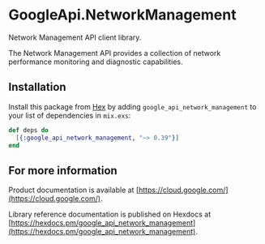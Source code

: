 # GoogleApi.NetworkManagement

Network Management API client library.

The Network Management API provides a collection of network performance monitoring and diagnostic capabilities.

## Installation

Install this package from [Hex](https://hex.pm) by adding
`google_api_network_management` to your list of dependencies in `mix.exs`:

```elixir
def deps do
  [{:google_api_network_management, "~> 0.39"}]
end
```

## For more information

Product documentation is available at [https://cloud.google.com/](https://cloud.google.com/).

Library reference documentation is published on Hexdocs at
[https://hexdocs.pm/google_api_network_management](https://hexdocs.pm/google_api_network_management).
